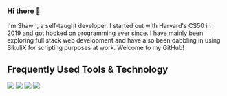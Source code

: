 ### Hi there 👋
I'm Shawn, a self-taught developer. I started out with Harvard's CS50 in 2019 and got hooked on programming ever since. I have mainly been exploring full stack web development and have also been dabbling in using SikuliX for scripting purposes at work. Welcome to my GitHub!

## Frequently Used Tools & Technology
![](https://img.shields.io/badge/Code-JavaScript-purple?logo=javascript&logoColor=white)
![](https://img.shields.io/badge/Framework-React-purple?logo=react&logoColor=white)
![](https://img.shields.io/badge/Tools-Git-purple?logo=git&logoColor=white)
![](https://img.shields.io/badge/Editor-VSCode-purple?logo=visual-studio-code&logoColor=white)



<!--
**CodingShawn/CodingShawn** is a ✨ _special_ ✨ repository because its `README.md` (this file) appears on your GitHub profile.

Here are some ideas to get you started:

- 🔭 I’m currently working on ...
- 🌱 I’m currently learning ...
- 👯 I’m looking to collaborate on ...
- 🤔 I’m looking for help with ...
- 💬 Ask me about ...
- 📫 How to reach me: ...
- 😄 Pronouns: ...
- ⚡ Fun fact: ...
-->
